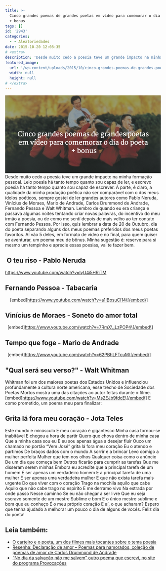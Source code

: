 ```yaml
---
title: >-
  Cinco grandes poemas de grandes poetas em vídeo para comemorar o dia do poeta
  + bonus
tags: []
id: '2943'
categories:
  - - Aleatoriedades
date: 2015-10-20 12:08:35
# <extra>
description: 'Desde muito cedo a poesia teve um grande impacto na minha formação pessoal. Leio poesia há tanto tempo quanto sou capaz de ler, e escrevo poesia há tanto tempo quanto sou capaz de escrever. À parte, é claro, a qualidade da minha produção poética não ser comparável com o dos meus ídolos poéticos, sempre gostei de ler grandes autores como Pablo Neruda, Vinícius de Moraes, Mario de Andrade, Carlos Drummond de Andrade, Fernando Pessoa e Walt Whitman. Lembro de quando eu era criança e passava algumas noites tentando criar novas palavras, do incentivo do meu irmão à poesia, ou de como me sentí depois de mais velho ao ter contato com Fernando Pessoa. Por isso, quis lembrar a data de 20 de Outubro, dia do poeta separando alguns dos meus poemas preferidos dos meus poetas favoritos. Aí vão 5 deles, &hellip;'
featured_image: 
  url: '/wp-content/uploads/2015/10/cinco-grandes-poemas-de-grandes-poetas-natalia.blog-br-1024x512.png'
  width: null
  height: null
# </extra>
---
```


[![Dia do poeta](/wp-content/uploads/2015/10/cinco-grandes-poemas-de-grandes-poetas-natalia.blog-br-1024x512.png)](/wp-content/uploads/2015/10/cinco-grandes-poemas-de-grandes-poetas-natalia.blog-br.png) Desde muito cedo a poesia teve um grande impacto na minha formação pessoal. Leio poesia há tanto tempo quanto sou capaz de ler, e escrevo poesia há tanto tempo quanto sou capaz de escrever.  À parte, é claro, a qualidade da minha produção poética não ser comparável com o dos meus ídolos poéticos, sempre gostei de ler grandes autores como Pablo Neruda, Vinícius de Moraes, Mario de Andrade, Carlos Drummond de Andrade, Fernando Pessoa e Walt Whitman.  Lembro de quando eu era criança e passava algumas noites tentando criar novas palavras, do incentivo do meu irmão à poesia, ou de como me sentí depois de mais velho ao ter contato com Fernando Pessoa.  Por isso, quis lembrar a data de 20 de Outubro, dia do poeta separando alguns dos meus poemas preferidos dos meus poetas favoritos. Aí vão 5 deles, em formato de vídeo e no final, para quem quiser se aventurar, um poema meu de bônus. Minha sugestão é: reserve para sí mesmo um tempinho e aprecie essas poesias, vai te fazer bem.

##  O teu riso - Pablo Neruda

https://www.youtube.com/watch?v=IyU4i5HRiTM  

## Fernando Pessoa - Tabacaria

    \[embed\]https://www.youtube.com/watch?v=a1IBpsuCI14\[/embed\]

## Vinícius de Moraes - Soneto do amor total

  \[embed\]https://www.youtube.com/watch?v=7RmX\_LzPOP4\[/embed\] 

## Tempo que foge - Mario de Andrade

  \[embed\]https://www.youtube.com/watch?v=62PBhLFTcuM\[/embed\]

## "Qual será seu verso?" - Walt Whitman

Whitman foi um dos maiores poetas dos Estados Unidos e influenciou profundamente a cultura norte americana, esse trecho de Sociedade dos Poetas Mortos mostra uma das citações ao autor feitas durante o filme. \[embed\]https://www.youtube.com/watch?v=Ms2EJb9fdcE\[/embed\] E como prometido, um poema meu para finalizar:

## Grita lá fora meu coração - Jota Teles

Este mundo é minúsculo E meu coração é gigantesco Minha casa tornou-se inabitável E chegou a hora de partir Quero que chova dentro de minha casa Que a minha casa sou eu E eu sou apenas água a desejar fluir Ouco um chamado no portão “Vem José” grita lá fora meu coração Eu o atendo e partimos De braços dados com o mundo A sorrir e a brincar Levo comigo a mulher perfeita Mulher que tem nos olhos Qualquer coisa como o anúncio De um dia que começa bem Outros ficarão para cumprir as tarefas Que me disseram serem minhas Embora eu acredite que a principal tarefa de um homem É ser apenas um verdadeiro homem E a principal tarefa de uma mulher É ser apenas uma verdadeira mulher E que não exista tarefa mais urgente Do que viver com o coração Trago na mochila aquilo que cabe Aquilo que não cabe trago no espírito E me derramo vivo Na estrada por onde passo Nesse caminho Se eu não chegar a ser livre Que eu seja escravo somente de um mestre Sublime e bom E o único mestre sublime e bom que eu conheço É o meu próprio coração E aí, o que acharam? Espero que tenha ajudado a melhorar um pouco o dia de alguns de vocês. Feliz dia do poeta!

## Leia também:

*   [O carteiro e o poeta, um dos filmes mais tocantes sobre o tema poesia](http://natalia.blog.br/2014/05/02/o-carteiro-e-o-poeta/) 
*   [Resenha: Declaração de amor – Poemas para namorados, coleção de poemas de amor de Carlos Drummond de Andrade](http://natalia.blog.br/2015/08/19/resenha-declaracao-de-amor-poemas-para-namorados/) 
*   [“No dia da salvação não me salvem” outro poema que escreví, no site do programa Provocações](http://tvcultura.cmais.com.br/provocacoes/enforque-se/no-dia-da-salvacao-nao-me-salvem)
